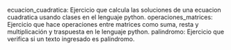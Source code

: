 ecuacion_cuadratica: Ejercicio que calcula las soluciones de una ecuacion cuadratica usando clases en el lenguaje python.
operaciones_matrices: Ejercicio que hace operaciones entre matrices como suma, resta y multiplicación y traspuesta en le lenguaje python.
palindromo: Ejercicio que verifica si un texto ingresado es palindromo.
